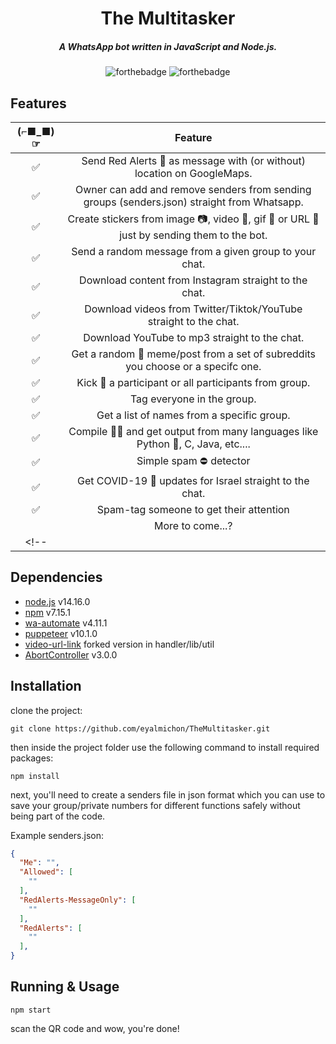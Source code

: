 <div align="center">

# The Multitasker

##### A WhatsApp bot written in JavaScript and Node.js.

![forthebadge](https://img.shields.io/badge/Made%20with-Node.js-8bbf3d)
![forthebadge](https://img.shields.io/badge/version-1.3.0-blueviolet)


</div>


## Features

| (⌐■_■)☞|                Feature           |
| :-----------: | :--------------------------------: |
|       ✅       | Send Red Alerts 🚀 as message with (or without) location on GoogleMaps. |
|       ✅       | Owner can add and remove senders from sending groups (senders.json) straight from Whatsapp.     |
|       ✅       |     Create stickers from image 📷, video 🎥, gif 👾 or URL 🔗 just by sending them to the bot.          |
|       ✅       |     Send a random message from a given group to your chat.          |
|       ✅       |     Download content from Instagram straight to the chat.          |
|       ✅       |     Download videos from Twitter/Tiktok/YouTube straight to the chat.          |
|       ✅       |     Download YouTube to mp3 straight to the chat.          |
|       ✅      |     Get a random 🎲 meme/post from a set of subreddits you choose or a specifc one.          |
|       ✅       |     Kick 🦶 a participant or all participants from group.          |
|       ✅       |     Tag everyone in the group.          |
|       ✅      |     Get a list of names from a specific group.          |
|       ✅      |     Compile 👨‍💻 and get output from many languages like Python 🐍, C, Java, etc....          |
|       ✅      |     Simple spam ⛔ detector          |
|       ✅      |     Get COVID-19 🦠 updates for Israel straight to the chat.  |
|       ✅      |          Spam-tag someone to get their attention     |
|              |     More to come...?          |
<!-- |              |      | -->
## Dependencies
- [node.js](https://nodejs.org/en/download/) v14.16.0
- [npm]() v7.15.1
- [wa-automate](https://github.com/open-wa/wa-automate-nodejs) v4.11.1
- [puppeteer](https://github.com/puppeteer/puppeteer#readme) v10.1.0
- [video-url-link](https://github.com/catcto/video-url-link#readme) forked version in handler/lib/util
- [AbortController](https://github.com/mysticatea/abort-controller#readme) v3.0.0

## Installation
clone the project:
```
git clone https://github.com/eyalmichon/TheMultitasker.git
```
then inside the project folder use the following command to install required packages:
```
npm install
```
next, you'll need to create a senders file in json format which you can use to save your group/private numbers for different functions safely without being part of the code.

Example senders.json:
```json
{
  "Me": "",
  "Allowed": [
    ""
  ],
  "RedAlerts-MessageOnly": [
    ""
  ],
  "RedAlerts": [
    ""
  ],
}
```

## Running & Usage

```
npm start
```
scan the QR code and wow, you're done!
